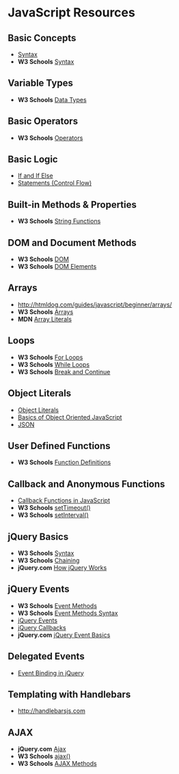 # JavaScript Resources

## Basic Concepts
- [Syntax](http://www.tutorialspoint.com/javascript/javascript_syntax.htm)
- __W3 Schools__ [Syntax](http://www.w3schools.com/js/js_syntax.asp)

## Variable Types
- __W3 Schools__ [Data Types](http://www.w3schools.com/js/js_datatypes.asp)

## Basic Operators
- __W3 Schools__ [Operators](http://www.w3schools.com/jsref/jsref_operators.asp)

## Basic Logic
- [If and If Else](http://www.tutorialspoint.com/javascript/javascript_ifelse.htm)
- [Statements (Control Flow)](https://developer.mozilla.org/en-US/docs/Web/JavaScript/Guide/Statements)

## Built-in Methods & Properties
- __W3 Schools__ [String Functions](http://www.w3schools.com/jsref/jsref_obj_string.asp)

## DOM and Document Methods
- __W3 Schools__ [DOM](http://www.w3schools.com/js/js_htmldom.asp)
- __W3 Schools__ [DOM Elements](http://www.w3schools.com/js/js_htmldom_elements.asp)

## Arrays
- http://htmldog.com/guides/javascript/beginner/arrays/ 
- __W3 Schools__ [Arrays](http://www.w3schools.com/jsref/jsref_obj_array.asp)
- __MDN__ [Array Literals](https://developer.mozilla.org/en-US/docs/Web/JavaScript/Guide/Values,_variables,_and_literals#Array_literals)

## Loops
- __W3 Schools__ [For Loops](http://www.w3schools.com/js/js_loop_for.asp)
- __W3 Schools__ [While Loops](http://www.w3schools.com/js/js_loop_while.asp)
- __W3 Schools__ [Break and Continue](http://www.w3schools.com/js/js_break.asp)

## Object Literals
- [Object Literals](http://www.dyn-web.com/tutorials/object-literal/)
- [Basics of Object Oriented JavaScript](http://code.tutsplus.com/tutorials/the-basics-of-object-oriented-javascript--net-7670)
- [JSON](http://htmldog.com/guides/javascript/intermediate/json/)

## User Defined Functions
- __W3 Schools__ [Function Definitions](http://www.w3schools.com/js/js_function_definition.asp)

## Callback and Anonymous Functions
- [Callback Functions in JavaScript](http://www.impressivewebs.com/callback-functions-javascript/)
- __W3 Schools__ [setTimeout()](http://www.w3schools.com/jsref/met_win_settimeout.asp)
- __W3 Schools__ [setInterval()](http://www.w3schools.com/jsref/met_win_setinterval.asp)

## jQuery Basics
- __W3 Schools__ [Syntax](http://www.w3schools.com/jquery/jquery_syntax.asp)
- __W3 Schools__ [Chaining](http://www.w3schools.com/jquery/jquery_chaining.asp)
- __jQuery.com__ [How jQuery Works](http://learn.jquery.com/about-jquery/how-jquery-works/ )

## jQuery Events
- __W3 Schools__ [Event Methods](http://www.w3schools.com/jquery/jquery_ref_events.asp)
- __W3 Schools__ [Event Methods Syntax](http://www.w3schools.com/jquery/jquery_events.asp)
- [jQuery Events](http://channel9.msdn.com/Series/Javascript-Fundamentals-Development-for-Absolute-Beginners/jQuery-Events-16)
- [jQuery Callbacks](http://www.w3schools.com/jquery/jquery_callback.asp)
- __jQuery.com__ [jQuery Event Basics](http://learn.jquery.com/events/event-basics/)

## Delegated Events
- [Event Binding in jQuery](https://gist.github.com/bradwestfall/c87fb32047247eac899b)

## Templating with Handlebars
- http://handlebarsjs.com

## AJAX
- __jQuery.com__ [Ajax](http://learn.jquery.com/ajax/)
- __W3 Schools__ [ajax()](http://www.w3schools.com/jquery/ajax_ajax.asp)
- __W3 Schools__ [AJAX Methods](http://www.w3schools.com/jquery/jquery_ref_ajax.asp)